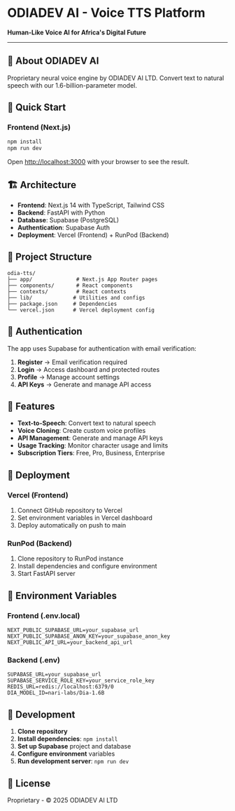 # ODIADEV AI - Voice TTS Platform

**Human-Like Voice AI for Africa's Digital Future**

---

## 🚀 About ODIADEV AI

Proprietary neural voice engine by ODIADEV AI LTD. Convert text to natural speech with our 1.6-billion-parameter model.

## 🚀 Quick Start

### Frontend (Next.js)
```bash
npm install
npm run dev
```

Open [http://localhost:3000](http://localhost:3000) with your browser to see the result.

## 🏗️ Architecture

- **Frontend**: Next.js 14 with TypeScript, Tailwind CSS
- **Backend**: FastAPI with Python
- **Database**: Supabase (PostgreSQL)
- **Authentication**: Supabase Auth
- **Deployment**: Vercel (Frontend) + RunPod (Backend)

## 📁 Project Structure

```
odia-tts/
├── app/              # Next.js App Router pages
├── components/       # React components
├── contexts/         # React contexts
├── lib/             # Utilities and configs
├── package.json     # Dependencies
└── vercel.json      # Vercel deployment config
```

## 🔐 Authentication

The app uses Supabase for authentication with email verification:

1. **Register** → Email verification required
2. **Login** → Access dashboard and protected routes
3. **Profile** → Manage account settings
4. **API Keys** → Generate and manage API access

## 🎯 Features

- **Text-to-Speech**: Convert text to natural speech
- **Voice Cloning**: Create custom voice profiles
- **API Management**: Generate and manage API keys
- **Usage Tracking**: Monitor character usage and limits
- **Subscription Tiers**: Free, Pro, Business, Enterprise

## 🚀 Deployment

### Vercel (Frontend)
1. Connect GitHub repository to Vercel
2. Set environment variables in Vercel dashboard
3. Deploy automatically on push to main

### RunPod (Backend)
1. Clone repository to RunPod instance
2. Install dependencies and configure environment
3. Start FastAPI server

## 📝 Environment Variables

### Frontend (.env.local)
```
NEXT_PUBLIC_SUPABASE_URL=your_supabase_url
NEXT_PUBLIC_SUPABASE_ANON_KEY=your_supabase_anon_key
NEXT_PUBLIC_API_URL=your_backend_api_url
```

### Backend (.env)
```
SUPABASE_URL=your_supabase_url
SUPABASE_SERVICE_ROLE_KEY=your_service_role_key
REDIS_URL=redis://localhost:6379/0
DIA_MODEL_ID=nari-labs/Dia-1.6B
```

## 🔧 Development

1. **Clone repository**
2. **Install dependencies**: `npm install`
3. **Set up Supabase** project and database
4. **Configure environment** variables
5. **Run development server**: `npm run dev`

## 📄 License

Proprietary - © 2025 ODIADEV AI LTD


